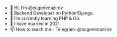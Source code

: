 - 👋 Hi, I’m @eugenenazirov
- 👀 Backend Developer on Python/Django.
- 🌱 I’m currently learning PHP & Go.
- 💞️ I have married in 2021.
- 📫 How to reach me - Telegram: @eugenenazirov

<!---
eugenenazirov/eugenenazirov is a ✨ special ✨ repository because its `README.md` (this file) appears on your GitHub profile.
You can click the Preview link to take a look at your changes.
--->
